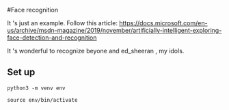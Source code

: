 #Face recognition

It 's just an example. Follow this article: https://docs.microsoft.com/en-us/archive/msdn-magazine/2019/november/artificially-intelligent-exploring-face-detection-and-recognition

It 's wonderful to recognize beyone and ed_sheeran , my idols.


## Set up

```
python3 -m venv env

source env/bin/activate

```